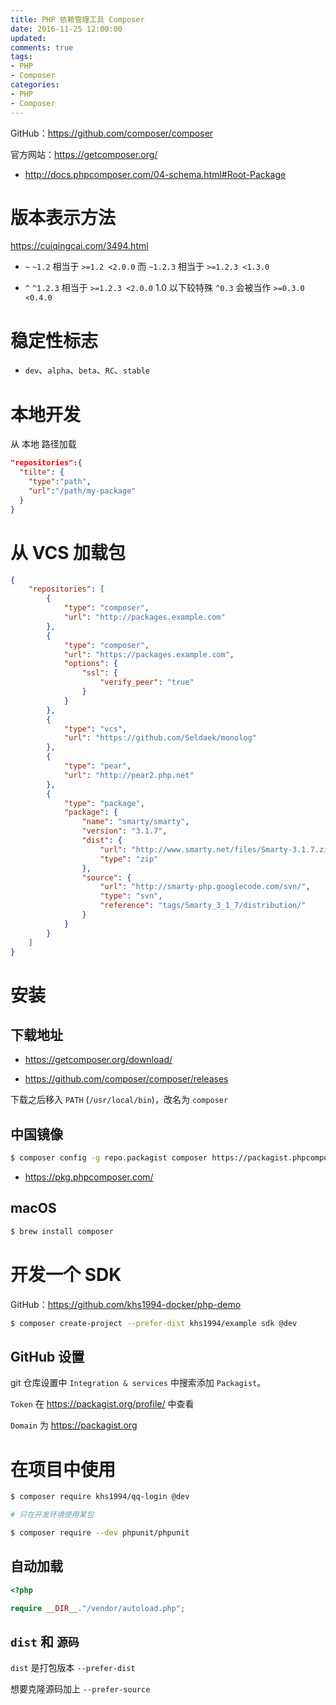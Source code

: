 ```yaml
---
title: PHP 依赖管理工具 Composer
date: 2016-11-25 12:00:00
updated:
comments: true
tags:
- PHP
- Composer
categories:
- PHP
- Composer
---
```


GitHub：https://github.com/composer/composer

官方网站：https://getcomposer.org/

* http://docs.phpcomposer.com/04-schema.html#Root-Package

<!--more-->

# 版本表示方法

https://cuiqingcai.com/3494.html

* `~` `~1.2` 相当于 `>=1.2 <2.0.0` 而 `~1.2.3` 相当于 `>=1.2.3 <1.3.0`

* `^` `^1.2.3` 相当于 `>=1.2.3 <2.0.0` 1.0 以下较特殊 `^0.3` 会被当作 `>=0.3.0 <0.4.0`

# 稳定性标志

* `dev`、`alpha`、`beta`、`RC`、`stable`

# 本地开发

从 本地 路径加载

```json
"repositories":{
  "tilte": {
    "type":"path",
    "url":"/path/my-package"
  }
}
```

# 从 VCS 加载包

```json
{
    "repositories": [
        {
            "type": "composer",
            "url": "http://packages.example.com"
        },
        {
            "type": "composer",
            "url": "https://packages.example.com",
            "options": {
                "ssl": {
                    "verify_peer": "true"
                }
            }
        },
        {
            "type": "vcs",
            "url": "https://github.com/Seldaek/monolog"
        },
        {
            "type": "pear",
            "url": "http://pear2.php.net"
        },
        {
            "type": "package",
            "package": {
                "name": "smarty/smarty",
                "version": "3.1.7",
                "dist": {
                    "url": "http://www.smarty.net/files/Smarty-3.1.7.zip",
                    "type": "zip"
                },
                "source": {
                    "url": "http://smarty-php.googlecode.com/svn/",
                    "type": "svn",
                    "reference": "tags/Smarty_3_1_7/distribution/"
                }
            }
        }
    ]
}
```

# 安装

## 下载地址

* https://getcomposer.org/download/

* https://github.com/composer/composer/releases

下载之后移入 `PATH` (`/usr/local/bin`)，改名为 `composer`

## 中国镜像

```bash
$ composer config -g repo.packagist composer https://packagist.phpcomposer.com
```

* https://pkg.phpcomposer.com/

## macOS

```bash
$ brew install composer
```

# 开发一个 SDK

GitHub：https://github.com/khs1994-docker/php-demo

```bash
$ composer create-project --prefer-dist khs1994/example sdk @dev
```

## GitHub 设置

git 仓库设置中 `Integration & services` 中搜索添加 `Packagist`。

`Token` 在 https://packagist.org/profile/ 中查看

`Domain` 为 https://packagist.org

# 在项目中使用

```bash
$ composer require khs1994/qq-login @dev

# 只在开发环境使用某包

$ composer require --dev phpunit/phpunit
```

## 自动加载

```php
<?php

require __DIR__."/vendor/autoload.php";

```

## `dist` 和 `源码`

`dist` 是打包版本 `--prefer-dist`

想要克隆源码加上 `--prefer-source`
